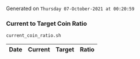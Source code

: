 Generated on `Thursday 07-October-2021 at 00:20:59`

### Current to Target Coin Ratio
`current_coin_ratio.sh`

Date|Current|Target|Ratio
---|---|---|---
